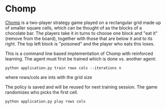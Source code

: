 # Chomp
[Chomp] is a two-player strategy game played on a rectangular grid made up of smaller square cells, which can be thought of as the blocks of a chocolate bar. The players take it in turns to choose one block and "eat it" (remove from the board), together with those that are below it and to its right. The top left block is "poisoned" and the player who eats this loses.

This is a command line based implementation of Chomp with reinforced learning. The agent must first be trained which is done vs. another agent:

`python application.py train rows cols --iterations n`

where rows/cols are ints with the grid size

The policy is saved and will be reused for next training session.
The game randomizes who picks the first cell.

`python application.py play rows cols`

[Chomp]: https://en.wikipedia.org/wiki/Chomp
